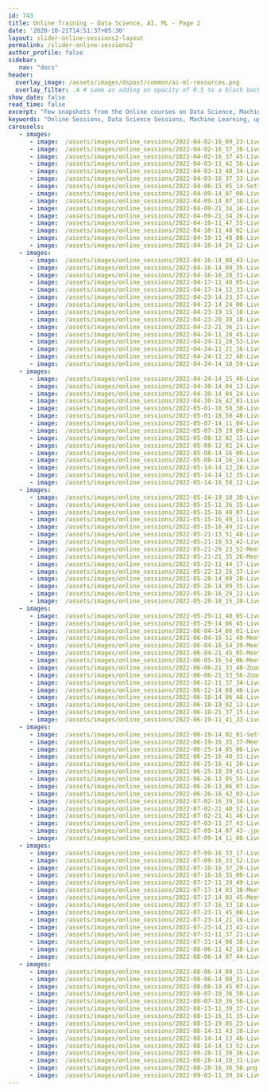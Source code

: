 ```yaml
---
id: 743    
title: Online Training - Data Science, AI, ML - Page 2
date: '2020-10-21T14:51:37+05:30'
layout: slider-online-sessions2-layout
permalink: /slider-online-sessions2
author_profile: false
sidebar:
   nav: "docs"
header:
  overlay_image: /assets/images/dspost/common/ai-ml-resources.png
  overlay_filter: .4 # same as adding an opacity of 0.5 to a black background
show_date: false
read_time: false
excerpt: "Few snapshots from the Online courses on Data Science, Machine Learning, Deep Learning, NLP, Project Management, Agile Management. 2000+ learners, 400+ sessions, 1600+ Hours. Learners across the Glove."
keywords: "Online Sessions, Data Science Sessions, Machine Learning, upGrad Sessions, Data Science Coaching"
carousels:
   - images: 
      - image:  /assets/images/online_sessions/2022-04-02-16_09_23-LiveSession-upGrad.jpg
      - image:  /assets/images/online_sessions/2022-04-02-16_37_38-LiveSession-upGrad.jpg
      - image:  /assets/images/online_sessions/2022-04-02-16_37_45-LiveSession-upGrad.jpg
      - image:  /assets/images/online_sessions/2022-04-03-11_42_56-LiveSession-upGrad.jpg
      - image:  /assets/images/online_sessions/2022-04-03-13_48_34-LiveSession-upGrad.jpg
      - image:  /assets/images/online_sessions/2022-04-03-16_37_33-LiveSession-upGrad.jpg
      - image:  /assets/images/online_sessions/2022-04-06-15_05_14-Settings.jpg
      - image:  /assets/images/online_sessions/2022-04-09-14_07_00-LiveSession-upGrad.jpg
      - image:  /assets/images/online_sessions/2022-04-09-14_07_10-LiveSession-upGrad.jpg
      - image:  /assets/images/online_sessions/2022-04-09-21_34_16-LiveSession-upGrad.jpg
      - image:  /assets/images/online_sessions/2022-04-09-21_34_26-LiveSession-upGrad.jpg
      - image:  /assets/images/online_sessions/2022-04-10-11_47_55-LiveSession-upGrad.jpg
      - image:  /assets/images/online_sessions/2022-04-10-11_48_02-LiveSession-upGrad.jpg
      - image:  /assets/images/online_sessions/2022-04-10-11_48_08-LiveSession-upGrad.jpg
      - image:  /assets/images/online_sessions/2022-04-10-14_24_12-LiveSession-upGrad.jpg
   - images: 
      - image:  /assets/images/online_sessions/2022-04-16-14_08_43-LiveSession-upGrad.jpg
      - image:  /assets/images/online_sessions/2022-04-16-14_09_35-LiveSession-upGrad.jpg
      - image:  /assets/images/online_sessions/2022-04-16-16_28_31-LiveSession-upGrad.jpg
      - image:  /assets/images/online_sessions/2022-04-17-11_40_05-LiveSession-upGrad.jpg
      - image:  /assets/images/online_sessions/2022-04-17-14_12_33-LiveSession-upGrad.jpg
      - image:  /assets/images/online_sessions/2022-04-23-14_23_37-LiveSession-upGrad.jpg
      - image:  /assets/images/online_sessions/2022-04-23-14_24_00-LiveSession-upGrad.jpg
      - image:  /assets/images/online_sessions/2022-04-23-19_15_10-LiveSession-upGrad.jpg
      - image:  /assets/images/online_sessions/2022-04-23-20_39_18-LiveSession-upGrad.jpg
      - image:  /assets/images/online_sessions/2022-04-23-21_36_21-LiveSession-upGrad.jpg
      - image:  /assets/images/online_sessions/2022-04-24-11_20_45-LiveSession-upGrad.jpg
      - image:  /assets/images/online_sessions/2022-04-24-11_20_53-LiveSession-upGrad.jpg
      - image:  /assets/images/online_sessions/2022-04-24-11_21_16-LiveSession-upGrad.jpg
      - image:  /assets/images/online_sessions/2022-04-24-11_22_48-LiveSession-upGrad.jpg
      - image:  /assets/images/online_sessions/2022-04-24-14_10_59-LiveSession-upGrad.jpg
   - images: 
      - image:  /assets/images/online_sessions/2022-04-24-14_15_46-LiveSession-upGrad.jpg
      - image:  /assets/images/online_sessions/2022-04-30-14_04_13-LiveSession-upGrad.jpg
      - image:  /assets/images/online_sessions/2022-04-30-14_04_24-LiveSession-upGrad.jpg
      - image:  /assets/images/online_sessions/2022-04-30-16_42_01-LiveSession-upGrad.jpg
      - image:  /assets/images/online_sessions/2022-05-01-18_58_30-LiveSession-upGrad.jpg
      - image:  /assets/images/online_sessions/2022-05-01-18_58_40-LiveSession-upGrad.jpg
      - image:  /assets/images/online_sessions/2022-05-07-14_11_04-LiveSession-upGrad.jpg
      - image:  /assets/images/online_sessions/2022-05-07-19_19_09-LiveSession-upGrad.jpg
      - image:  /assets/images/online_sessions/2022-05-08-12_02_15-LiveSession-upGrad.jpg
      - image:  /assets/images/online_sessions/2022-05-08-12_02_24-LiveSession-upGrad.jpg
      - image:  /assets/images/online_sessions/2022-05-08-14_16_00-LiveSession-upGrad.jpg
      - image:  /assets/images/online_sessions/2022-05-08-14_16_14-LiveSession-upGrad.jpg
      - image:  /assets/images/online_sessions/2022-05-14-14_12_28-LiveSession-upGrad.jpg
      - image:  /assets/images/online_sessions/2022-05-14-14_12_35-LiveSession-upGrad.jpg
      - image:  /assets/images/online_sessions/2022-05-14-16_58_12-LiveSession-upGrad.jpg
   - images: 
      - image:  /assets/images/online_sessions/2022-05-14-19_10_30-LiveSession-upGrad.jpg
      - image:  /assets/images/online_sessions/2022-05-15-11_36_35-LiveSession-upGrad.jpg
      - image:  /assets/images/online_sessions/2022-05-15-16_48_07-LiveSession-upGrad.jpg
      - image:  /assets/images/online_sessions/2022-05-15-16_49_11-LiveSession-upGrad.jpg
      - image:  /assets/images/online_sessions/2022-05-15-16_49_22-LiveSession-upGrad.jpg
      - image:  /assets/images/online_sessions/2022-05-21-13_51_48-LiveSession-upGrad.jpg
      - image:  /assets/images/online_sessions/2022-05-21-18_53_42-LiveSession-upGrad.jpg
      - image:  /assets/images/online_sessions/2022-05-21-20_23_52-Meet-jfz-bmse-pop.jpg
      - image:  /assets/images/online_sessions/2022-05-21-21_35_26-Meet-jfz-bmse-pop.jpg
      - image:  /assets/images/online_sessions/2022-05-22-11_44_17-LiveSession-upGrad.jpg
      - image:  /assets/images/online_sessions/2022-05-22-13_26_37-LiveSession-upGrad.jpg
      - image:  /assets/images/online_sessions/2022-05-28-14_09_28-LiveSession-upGrad.jpg
      - image:  /assets/images/online_sessions/2022-05-28-14_09_35-LiveSession-upGrad.jpg
      - image:  /assets/images/online_sessions/2022-05-28-16_29_22-LiveSession-upGrad.jpg
      - image:  /assets/images/online_sessions/2022-05-28-18_15_20-LiveSession-upGrad.jpg
   - images: 
      - image:  /assets/images/online_sessions/2022-05-29-11_48_05-LiveSession-upGrad.jpg
      - image:  /assets/images/online_sessions/2022-05-29-14_06_45-LiveSession-upGrad.jpg
      - image:  /assets/images/online_sessions/2022-06-04-14_06_01-LiveSession-upGrad.jpg
      - image:  /assets/images/online_sessions/2022-06-04-16_51_40-Meet-gvm-fjiu-oss.jpg
      - image:  /assets/images/online_sessions/2022-06-04-16_54_39-Meet-gvm-fjiu-oss.jpg
      - image:  /assets/images/online_sessions/2022-06-04-21_45_05-Meet-dee-fhck-bua.jpg
      - image:  /assets/images/online_sessions/2022-06-05-16_54_06-Meet-wkh-ghur-dfa.jpg
      - image:  /assets/images/online_sessions/2022-06-06-21_33_40-Zoom-Meeting-40-Minutes.jpg
      - image:  /assets/images/online_sessions/2022-06-06-21_33_56-Zoom-Meeting-40-Minutes.jpg
      - image:  /assets/images/online_sessions/2022-06-12-11_37_34-LiveSession-upGrad.jpg
      - image:  /assets/images/online_sessions/2022-06-12-14_08_46-LiveSession-upGrad.jpg
      - image:  /assets/images/online_sessions/2022-06-18-14_06_40-LiveSession-upGrad.jpg
      - image:  /assets/images/online_sessions/2022-06-18-19_02_13-LiveSession-upGrad.jpg
      - image:  /assets/images/online_sessions/2022-06-18-21_37_15-LiveSession-upGrad.jpg
      - image:  /assets/images/online_sessions/2022-06-19-11_41_33-LiveSession-upGrad.jpg
   - images: 
      - image:  /assets/images/online_sessions/2022-06-19-14_02_01-Settings.jpg
      - image:  /assets/images/online_sessions/2022-06-19-16_35_37-Meet-ayc-yucs-jhj.jpg
      - image:  /assets/images/online_sessions/2022-06-25-14_05_06-LiveSession-upGrad.jpg
      - image:  /assets/images/online_sessions/2022-06-25-16_40_31-LiveSession-upGrad.jpg
      - image:  /assets/images/online_sessions/2022-06-25-16_41_20-LiveSession-upGrad.jpg
      - image:  /assets/images/online_sessions/2022-06-25-18_39_41-LiveSession-upGrad.jpg
      - image:  /assets/images/online_sessions/2022-06-26-13_05_55-LiveSession-upGrad.jpg
      - image:  /assets/images/online_sessions/2022-06-26-13_06_07-LiveSession-upGrad.jpg
      - image:  /assets/images/online_sessions/2022-06-26-16_42_03-LiveSession-upGrad.jpg
      - image:  /assets/images/online_sessions/2022-07-02-16_39_34-LiveSession-upGrad.jpg
      - image:  /assets/images/online_sessions/2022-07-02-21_40_52-LiveSession-upGrad.jpg
      - image:  /assets/images/online_sessions/2022-07-02-21_41_46-LiveSession-upGrad.jpg
      - image:  /assets/images/online_sessions/2022-07-03-11_27_43-LiveSession-upGrad.jpg
      - image:  /assets/images/online_sessions/2022-07-09-14_07_43-.jpg
      - image:  /assets/images/online_sessions/2022-07-09-14_11_08-LiveSession-upGrad.jpg
   - images: 
      - image:  /assets/images/online_sessions/2022-07-09-16_33_17-LiveSession-upGrad.jpg
      - image:  /assets/images/online_sessions/2022-07-09-16_33_52-LiveSession-upGrad.jpg
      - image:  /assets/images/online_sessions/2022-07-10-16_37_29-LiveSession-upGrad.jpg
      - image:  /assets/images/online_sessions/2022-07-16-16_35_00-LiveSession-upGrad.jpg
      - image:  /assets/images/online_sessions/2022-07-17-11_39_49-LiveSession-upGrad.jpg
      - image:  /assets/images/online_sessions/2022-07-17-14_03_38-Meet-hxm-vjyu-uhe.jpg
      - image:  /assets/images/online_sessions/2022-07-17-14_03_45-Meet-hxm-vjyu-uhe.jpg
      - image:  /assets/images/online_sessions/2022-07-17-16_33_18-LiveSession-upGrad.jpg
      - image:  /assets/images/online_sessions/2022-07-23-11_45_00-LiveSession-upGrad.png
      - image:  /assets/images/online_sessions/2022-07-23-14_21_16-LiveSession-upGrad.png
      - image:  /assets/images/online_sessions/2022-07-23-14_23_42-LiveSession-upGrad.png
      - image:  /assets/images/online_sessions/2022-07-31-11_37_21-LiveSession-upGrad.png
      - image:  /assets/images/online_sessions/2022-07-31-14_08_38-LiveSession-upGrad.png
      - image:  /assets/images/online_sessions/2022-08-06-11_42_18-LiveSession-upGrad.png
      - image:  /assets/images/online_sessions/2022-08-06-14_07_44-LiveSession-upGrad.png
   - images: 
      - image:  /assets/images/online_sessions/2022-08-06-14_08_15-LiveSession-upGrad.png
      - image:  /assets/images/online_sessions/2022-08-06-14_08_31-LiveSession-upGrad.png
      - image:  /assets/images/online_sessions/2022-08-06-19_45_07-LiveSession-upGrad.png
      - image:  /assets/images/online_sessions/2022-08-07-10_36_50-LiveSession-upGrad.png
      - image:  /assets/images/online_sessions/2022-08-07-10_36_56-LiveSession-upGrad.png
      - image:  /assets/images/online_sessions/2022-08-13-11_39_37-LiveSession-upGrad.png
      - image:  /assets/images/online_sessions/2022-08-13-16_31_35-LiveSession-upGrad.png
      - image:  /assets/images/online_sessions/2022-08-13-19_05_23-LiveSession-upGrad.png
      - image:  /assets/images/online_sessions/2022-08-14-11_43_10-LiveSession-upGrad.png
      - image:  /assets/images/online_sessions/2022-08-14-14_13_46-LiveSession-upGrad.png
      - image:  /assets/images/online_sessions/2022-08-14-14_13_52-LiveSession-upGrad.png
      - image:  /assets/images/online_sessions/2022-08-28-11_38_36-LiveSession-upGrad.png
      - image:  /assets/images/online_sessions/2022-08-28-14_10_31-LiveSession-upGrad.png
      - image:  /assets/images/online_sessions/2022-08-28-16_36_58.png
      - image:  /assets/images/online_sessions/2022-09-03-11_39_34-LiveSession-upGrad.png
---    
```


